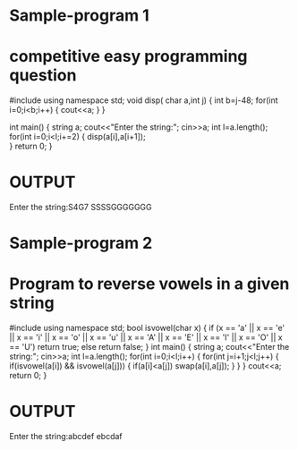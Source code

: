 # Sample-program 1
# competitive easy programming question
#include <iostream>
using namespace std;
void disp( char a,int j)
{
    int b=j-48;
    for(int i=0;i<b;i++)
    {
        cout<<a;
    }
}

int main() {
   string a;
   cout<<"Enter the string:";
   cin>>a;
   int l=a.length();
   for(int i=0;i<l;i+=2)
 {
  disp(a[i],a[i+1]);  
 }
    return 0;
}
# OUTPUT
Enter the string:S4G7
SSSSGGGGGGG


# Sample-program 2
# Program to reverse vowels in a given string
#include <iostream>
using namespace std;
bool isvowel(char x)
{
  if (x == 'a' || x == 'e' || x == 'i' || x == 'o'
        || x == 'u' || x == 'A' || x == 'E' || x == 'I'
        || x == 'O' || x == 'U')
    return true;
    else
        return false;
}
int main()
{
string a;
cout<<"Enter the string:";
cin>>a;
int l=a.length();
for(int i=0;i<l;i++)
{
 for(int j=i+1;j<l;j++)
 {
     if(isvowel(a[i]) && isvowel(a[j]))
     {
         if(a[i]<a[j]) swap(a[i],a[j]);
     }
 }
}
cout<<a;
return 0;
}
# OUTPUT
Enter the string:abcdef
ebcdaf
